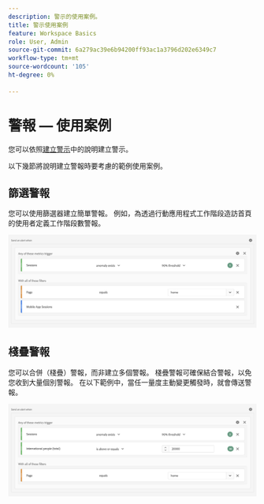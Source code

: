 ```yaml
---
description: 警示的使用案例。
title: 警示使用案例
feature: Workspace Basics
role: User, Admin
source-git-commit: 6a279ac39e6b94200ff93ac1a3796d202e6349c7
workflow-type: tm+mt
source-wordcount: '105'
ht-degree: 0%

---
```


# 警報 — 使用案例

您可以依照[建立警示](/help/components/c-intelligent-alerts/alert-builder.md)中的說明建立警示。

以下幾節將說明建立警報時要考慮的範例使用案例。

## 篩選警報

您可以使用篩選器建立簡單警報。 例如，為透過行動應用程式工作階段造訪首頁的使用者定義工作階段數警報。

<!-- 

Update screenshots for better readability.

 -->

![](assets/alerts-example1.png)



## 棧疊警報

您可以合併（棧疊）警報，而非建立多個警報。 棧疊警報可確保結合警報，以免您收到大量個別警報。 在以下範例中，當任一量度主動變更觸發時，就會傳送警報。

![](assets/alerts-example2.png)
